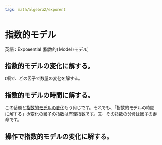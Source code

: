 ```yaml
---
tags: math/algebra2/exponent
---
```

# 指数的モデル
英語：Exponential (指数的) Model (モデル)

## 指数的モデルの変化に解する。
$t$項で、どの因子で数量の変化を解する。

## 指数的モデルの時間に解する。
この話題と[指数的モデルの変化](20230515-「指数」指数的モデル.md#指数的モデルの変化に解する。)もう同じです。それでも、「指数的モデルの時間に解する」の変化の因子の指数は有理指数です。又、その指数の分母は因子の寿命です。

## 操作で指数的モデルの変化に解する。
